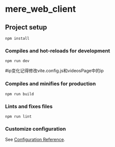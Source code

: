 # mere_web_client

## Project setup
```
npm install
```

### Compiles and hot-reloads for development
```
npm run dev
```

#ip变化记得修改vite.config.js和videosPage中的ip

### Compiles and minifies for production
```
npm run build
```

### Lints and fixes files
```
npm run lint
```

### Customize configuration
See [Configuration Reference](https://cli.vuejs.org/config/).
